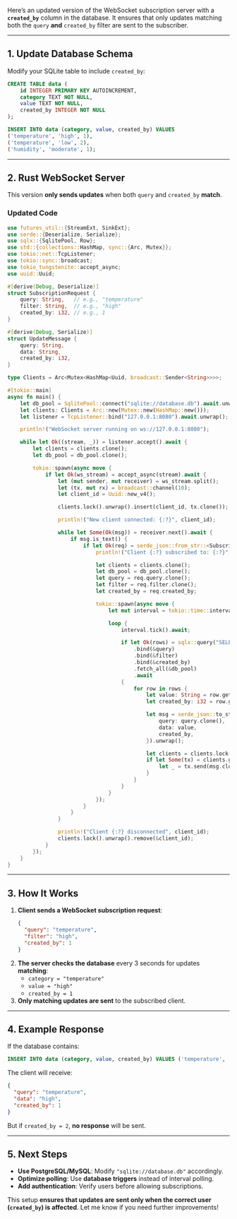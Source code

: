 Here’s an updated version of the WebSocket subscription server with a **`created_by`** column in the database. It ensures that only updates matching both the `query` **and** `created_by` filter are sent to the subscriber.

---

## **1. Update Database Schema**
Modify your SQLite table to include `created_by`:
```sql
CREATE TABLE data (
    id INTEGER PRIMARY KEY AUTOINCREMENT,
    category TEXT NOT NULL,
    value TEXT NOT NULL,
    created_by INTEGER NOT NULL
);

INSERT INTO data (category, value, created_by) VALUES
('temperature', 'high', 1),
('temperature', 'low', 2),
('humidity', 'moderate', 1);
```

---

## **2. Rust WebSocket Server**
This version **only sends updates** when both `query` and `created_by` **match**.

### **Updated Code**
```rust
use futures_util::{StreamExt, SinkExt};
use serde::{Deserialize, Serialize};
use sqlx::{SqlitePool, Row};
use std::{collections::HashMap, sync::{Arc, Mutex}};
use tokio::net::TcpListener;
use tokio::sync::broadcast;
use tokio_tungstenite::accept_async;
use uuid::Uuid;

#[derive(Debug, Deserialize)]
struct SubscriptionRequest {
    query: String,   // e.g., "temperature"
    filter: String,  // e.g., "high"
    created_by: i32, // e.g., 1
}

#[derive(Debug, Serialize)]
struct UpdateMessage {
    query: String,
    data: String,
    created_by: i32,
}

type Clients = Arc<Mutex<HashMap<Uuid, broadcast::Sender<String>>>>;

#[tokio::main]
async fn main() {
    let db_pool = SqlitePool::connect("sqlite://database.db").await.unwrap();
    let clients: Clients = Arc::new(Mutex::new(HashMap::new()));
    let listener = TcpListener::bind("127.0.0.1:8080").await.unwrap();

    println!("WebSocket server running on ws://127.0.0.1:8080");

    while let Ok((stream, _)) = listener.accept().await {
        let clients = clients.clone();
        let db_pool = db_pool.clone();

        tokio::spawn(async move {
            if let Ok(ws_stream) = accept_async(stream).await {
                let (mut sender, mut receiver) = ws_stream.split();
                let (tx, mut rx) = broadcast::channel(10);
                let client_id = Uuid::new_v4();

                clients.lock().unwrap().insert(client_id, tx.clone());

                println!("New client connected: {:?}", client_id);

                while let Some(Ok(msg)) = receiver.next().await {
                    if msg.is_text() {
                        if let Ok(req) = serde_json::from_str::<SubscriptionRequest>(&msg.to_string()) {
                            println!("Client {:?} subscribed to: {:?}", client_id, req);

                            let clients = clients.clone();
                            let db_pool = db_pool.clone();
                            let query = req.query.clone();
                            let filter = req.filter.clone();
                            let created_by = req.created_by;

                            tokio::spawn(async move {
                                let mut interval = tokio::time::interval(std::time::Duration::from_secs(3));

                                loop {
                                    interval.tick().await;

                                    if let Ok(rows) = sqlx::query("SELECT value, created_by FROM data WHERE category = ? AND value = ? AND created_by = ?")
                                        .bind(&query)
                                        .bind(&filter)
                                        .bind(&created_by)
                                        .fetch_all(&db_pool)
                                        .await
                                    {
                                        for row in rows {
                                            let value: String = row.get("value");
                                            let created_by: i32 = row.get("created_by");

                                            let msg = serde_json::to_string(&UpdateMessage {
                                                query: query.clone(),
                                                data: value,
                                                created_by,
                                            }).unwrap();

                                            let clients = clients.lock().unwrap();
                                            if let Some(tx) = clients.get(&client_id) {
                                                let _ = tx.send(msg.clone());
                                            }
                                        }
                                    }
                                }
                            });
                        }
                    }
                }

                println!("Client {:?} disconnected", client_id);
                clients.lock().unwrap().remove(&client_id);
            }
        });
    }
}
```

---

## **3. How It Works**
1. **Client sends a WebSocket subscription request**:
   ```json
   {
     "query": "temperature",
     "filter": "high",
     "created_by": 1
   }
   ```
2. **The server checks the database** every 3 seconds for updates **matching**:
   - `category = "temperature"`
   - `value = "high"`
   - `created_by = 1`
3. **Only matching updates are sent** to the subscribed client.

---

## **4. Example Response**
If the database contains:
```sql
INSERT INTO data (category, value, created_by) VALUES ('temperature', 'high', 1);
```
The client will receive:
```json
{
  "query": "temperature",
  "data": "high",
  "created_by": 1
}
```
But if `created_by = 2`, **no response** will be sent.

---

## **5. Next Steps**
- **Use PostgreSQL/MySQL**: Modify `"sqlite://database.db"` accordingly.
- **Optimize polling**: Use **database triggers** instead of interval polling.
- **Add authentication**: Verify users before allowing subscriptions.

This setup **ensures that updates are sent only when the correct user (`created_by`) is affected**. Let me know if you need further improvements!

